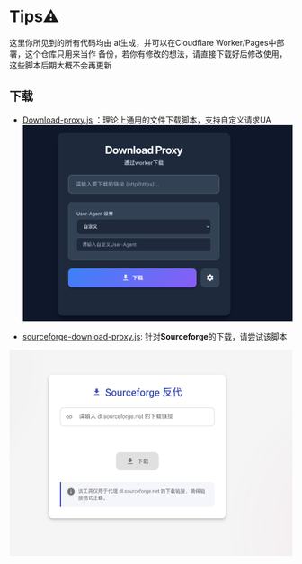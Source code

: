 # Tips⚠
这里你所见到的所有代码均由 ai生成，并可以在Cloudflare Worker/Pages中部署，这个仓库只用来当作 备份，若你有修改的想法，请直接下载好后修改使用，这些脚本后期大概不会再更新

## 下载
- [Download-proxy.js](https://gcore.jsdelivr.net/gh/Fido6/tool-and-other-backup@main/Download-proxy.js) ：理论上通用的文件下载脚本，支持自定义请求UA
![预览](Download-proxy-preview.png)



- [sourceforge-download-proxy.js](https://gcore.jsdelivr.net/gh/Fido6/tool-and-other-backup@main/sourceforge-download-proxy.js): 针对**Sourceforge**的下载，请尝试该脚本

![预览](sourceforge-download-proxy-preview.png)

